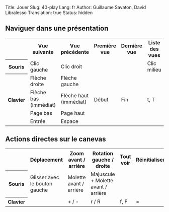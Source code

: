 Title: Jouer
Slug: 40-play
Lang: fr
Author: Guillaume Savaton, David Libralesso
Translation: true
Status: hidden


Naviguer dans une présentation
-------------------------------

<table>
    <tr>
        <th></th>
        <th>Vue suivante</th>
        <th>Vue précédente</th>
        <th>Première vue</th>
        <th>Dernière vue</th>
        <th>Liste des vues</th>
    </tr>
    <tr>
        <th>Souris</th>
        <td>Clic gauche</td>
        <td>Clic droit</td>
        <td></td>
        <td></td>
        <td>Clic milieu</td>
    </tr>
    <tr>
        <th rowspan="4">Clavier</th>
        <td>Flèche droite</td>
        <td>Flèche gauche</td>
        <td rowspan="4">Début</td>
        <td rowspan="4">Fin</td>
        <td rowspan="4">t, T</td>
    </tr>
    <tr>
        <td>Flèche bas (immédiat)</td>
        <td>Flèche haut (immédiat)</td>
    </tr>
    <tr>
        <td>Page bas</td>
        <td>Page haut</td>
    </tr>
    <tr>
        <td>Entrée</td>
        <td>Espace</td>
    </tr>
</table>

Actions directes sur le canevas
-------------------------------

<table>
    <tr>
        <th></th>
        <th>Déplacement</th>
        <th>Zoom avant / arrière</th>
        <th>Rotation gauche / droite</th>
        <th>Tout voir</th>
        <th>Réinitialiser</th>
    </tr>
    <tr>
        <th>Souris</th>
        <td>Glisser avec le bouton gauche</td>
        <td>Molette avant / arrière</td>
        <td>Majuscule + Molette avant / arrière</td>
        <td></td>
        <td></td>
    </tr>
    <tr>
        <th>Clavier</th>
        <td></td>
        <td>+ / -</td>
        <td>r / R</td>
        <td>f, F</td>
        <td>=</td>
    </tr>
</table>

